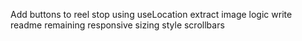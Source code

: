 Add buttons to reel
stop using useLocation
extract image logic
write readme
remaining responsive sizing
style scrollbars

